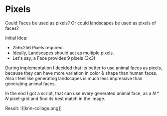 # Pixels

Could Faces be used as pixels?
Or could landscapes be used as pixels of faces?

Initial Idea:
- 256x256 Pixels required.
- Ideally, Landscapes should act as multiple pixels.
- Let's say, a Face provides 9 pixels (3x3)

During implementation I decided that its better to use animal faces as pixels, because they can have more variation in color & shape than human faces. Also I feel like generating landscapes is much less impressive than generating animal faces.

In the end I got a script, that can use every generated animal face, as a $N*N$ pixel-grid and find its best match in the image.

Result:
![[knn-collage.png]]